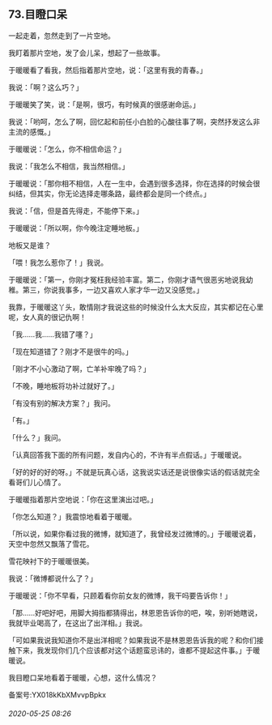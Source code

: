 ## 73.目瞪口呆
一起走着，忽然走到了一片空地。


我盯着那片空地，发了会儿呆，想起了一些故事。


于暖暖看了看我，然后指着那片空地，说：「这里有我的青春。」


我说：「啊？这么巧？」


于暖暖笑了笑，说：「是啊，很巧，有时候真的很感谢命运。」


我说：「哟呵，怎么了啊，回忆起和前任小白脸的心酸往事了啊，突然抒发这么非主流的感慨。」


于暖暖说：「怎么，你不相信命运？」


我说：「我怎么不相信，我当然相信。」


于暖暖说：「那你相不相信，人在一生中，会遇到很多选择，你在选择的时候会很纠结，但其实，你无论选择走哪条路，最终都会是同一个终点。」


我说：「信，但是首先得走，不能停下来。」


于暖暖说：「所以啊，你今晚注定睡地板。」


地板又是谁？


「喂！我怎么惹你了！」我说。


于暖暖说：「第一，你刚才冤枉我经验丰富。第二，你刚才语气很恶劣地说我幼稚。第三，你说我事多，一边又喜欢人家才华一边又没感觉。」


我靠，于暖暖这丫头，敢情刚才我说这些的时候没什么太大反应，其实都记在心里呢，女人真的很记仇啊！


「我……我……我错了噻？」


「现在知道错了？刚才不是很牛的吗。」


「刚才不小心激动了啊，亡羊补牢晚了吗？」


「不晚，睡地板将功补过就好了。」


「有没有别的解决方案？」我问。


「有。」


「什么？」我问。


「认真回答我下面的所有问题，发自内心的，不许有半点假话。」于暖暖说。


「好的好的好的呀。」不就是玩真心话，这我说实话还是说很像实话的假话就完全看哥们儿心情了。


于暖暖指着那片空地说：「你在这里演出过吧。」


「你怎么知道？」我震惊地看着于暖暖。


「所以说，如果你看过我的微博，就知道了，我曾经发过微博的。」于暖暖说着，天空中忽然又飘落了雪花。


雪花映衬下的于暖暖很美。


我说：「微博都说什么了？」


于暖暖说：「你不早看，只顾着看你前女友的微博，我干吗要告诉你！」


「那……好吧好吧，用脚大拇指都猜得出，林恩恩告诉你的吧，唉，别听她瞎说，我就毕业喝高了，在这出了出洋相。」我说。


「可如果我说我知道你不是出洋相呢？如果我说不是林恩恩告诉我的呢？和你们接触下来，我发现你们几个应该都对这个话题蛮忌讳的，谁都不提起这件事。」于暖暖说。


我目瞪口呆地看着于暖暖，心想，这什么情况？


备案号:YX018kKbXMvvpBpkx


###### 2020-05-25 08:26
